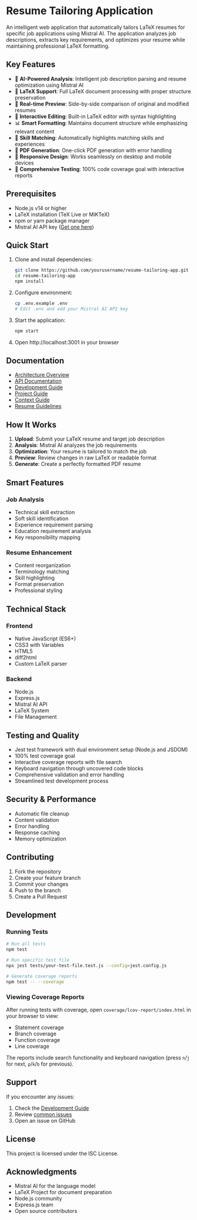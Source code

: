 # Resume Tailoring Application

An intelligent web application that automatically tailors LaTeX resumes for specific job applications using Mistral AI. The application analyzes job descriptions, extracts key requirements, and optimizes your resume while maintaining professional LaTeX formatting.

## Key Features

- 🤖 **AI-Powered Analysis**: Intelligent job description parsing and resume optimization using Mistral AI
- 📝 **LaTeX Support**: Full LaTeX document processing with proper structure preservation
- 👀 **Real-time Preview**: Side-by-side comparison of original and modified resumes
- 🔄 **Interactive Editing**: Built-in LaTeX editor with syntax highlighting
- 📊 **Smart Formatting**: Maintains document structure while emphasizing relevant content
- 🎯 **Skill Matching**: Automatically highlights matching skills and experiences
- 📄 **PDF Generation**: One-click PDF generation with error handling
- 📱 **Responsive Design**: Works seamlessly on desktop and mobile devices
- 🧪 **Comprehensive Testing**: 100% code coverage goal with interactive reports

## Prerequisites

- Node.js v14 or higher
- LaTeX installation (TeX Live or MiKTeX)
- npm or yarn package manager
- Mistral AI API key ([Get one here](https://console.mistral.ai))

## Quick Start

1. Clone and install dependencies:
   ```bash
   git clone https://github.com/yourusername/resume-tailoring-app.git
   cd resume-tailoring-app
   npm install
   ```

2. Configure environment:
   ```bash
   cp .env.example .env
   # Edit .env and add your Mistral AI API key
   ```

3. Start the application:
   ```bash
   npm start
   ```

4. Open http://localhost:3001 in your browser

## Documentation

- [Architecture Overview](docs/architecture.md)
- [API Documentation](docs/api.md)
- [Development Guide](docs/development.md)
- [Project Guide](docs/PROJECT_GUIDE.md)
- [Context Guide](docs/CONTEXT_GUIDE.md)
- [Resume Guidelines](RESUME_GUIDELINES.md)

## How It Works

1. **Upload**: Submit your LaTeX resume and target job description
2. **Analysis**: Mistral AI analyzes the job requirements
3. **Optimization**: Your resume is tailored to match the job
4. **Preview**: Review changes in raw LaTeX or readable format
5. **Generate**: Create a perfectly formatted PDF resume

## Smart Features

### Job Analysis
- Technical skill extraction
- Soft skill identification
- Experience requirement parsing
- Education requirement analysis
- Key responsibility mapping

### Resume Enhancement
- Content reorganization
- Terminology matching
- Skill highlighting
- Format preservation
- Professional styling

## Technical Stack

### Frontend
- Native JavaScript (ES6+)
- CSS3 with Variables
- HTML5
- diff2html
- Custom LaTeX parser

### Backend
- Node.js
- Express.js
- Mistral AI API
- LaTeX System
- File Management

## Testing and Quality

- Jest test framework with dual environment setup (Node.js and JSDOM)
- 100% test coverage goal
- Interactive coverage reports with file search
- Keyboard navigation through uncovered code blocks
- Comprehensive validation and error handling
- Streamlined test development process

## Security & Performance

- Automatic file cleanup
- Content validation
- Error handling
- Response caching
- Memory optimization

## Contributing

1. Fork the repository
2. Create your feature branch
3. Commit your changes
4. Push to the branch
5. Create a Pull Request

## Development

### Running Tests
```bash
# Run all tests
npm test

# Run specific test file
npx jest tests/your-test-file.test.js --config=jest.config.js

# Generate coverage reports
npm test -- --coverage
```

### Viewing Coverage Reports
After running tests with coverage, open `coverage/lcov-report/index.html` in your browser to view:
- Statement coverage
- Branch coverage
- Function coverage
- Line coverage

The reports include search functionality and keyboard navigation (press `n`/`j` for next, `p`/`k`/`b` for previous).

## Support

If you encounter any issues:
1. Check the [Development Guide](docs/development.md)
2. Review [common issues](docs/development.md#common-issues)
3. Open an issue on GitHub

## License

This project is licensed under the ISC License.

## Acknowledgments

- Mistral AI for the language model
- LaTeX Project for document preparation
- Node.js community
- Express.js team
- Open source contributors
